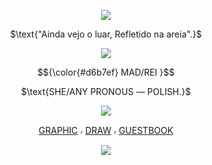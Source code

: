 <p align="center">
<img src="https://files.catbox.moe/sy87op.png"/>
</p>
<p align="center">
$\text{"Ainda vejo o luar, Refletido na areia".}$
</p>
<p align="center">
<img src="https://64.media.tumblr.com/ee0056104b75edb8bee9ef3aae38dfaf/fedcd47abc6935db-1a/s2048x3072/8104f7fff606dca7ef8ee7302a5c8c0e0093fa74.gifv"/>

<p align="center">

</p>
<p align="center">
$${\color{#d6b7ef} MAD/REI }$$ 
</p>
<p align="center">
$\text{SHE/ANY PRONOUS ― POLISH.}$
</p>
<p align="center">
<img src="https://files.catbox.moe/4ls1dv.png"/>
</p>
<div align="center">

  [GRAPHIC](https://www.tumblr.com/lavendergalactic/746230544372776960/arlecchino-rentry-graphics) ៸ [DRAW](https://drawme.share-on.me/lPHtNGyIlp) ៸ [GUESTBOOK](https://madraccoon.123guestbook.com)
</div>
<p align="center">
<img src="https://files.catbox.moe/liwzm8.png"/>
</p>

